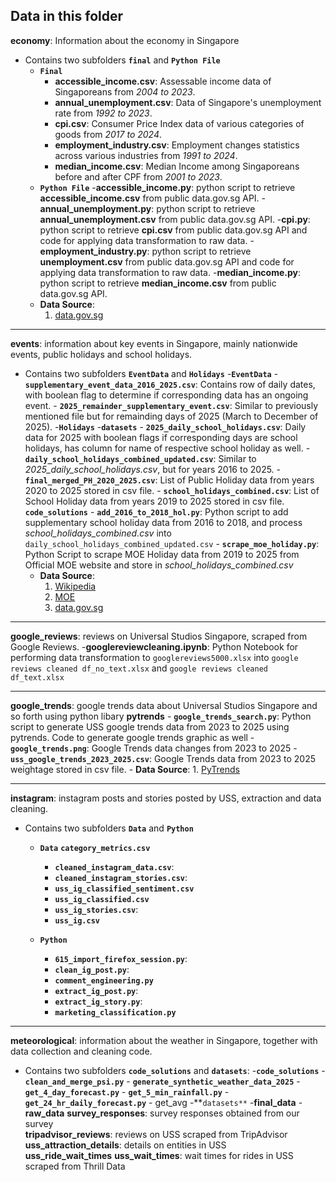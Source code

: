 ## Data in this folder

**economy**: Information about the economy in Singapore
- Contains two subfolders **`final`** and **`Python File`**  
    - **`Final`** 
        - **accessible_income.csv**: Assessable income data of Singaporeans from *2004 to 2023*.
        - **annual_unemployment.csv**: Data of Singapore's unemployment rate from *1992 to 2023*.
        - **cpi.csv**: Consumer Price Index data of various categories of goods from *2017 to 2024*.
        - **employment_industry.csv**: Employment changes statistics across various industries from *1991 to 2024*.
        - **median_income.csv**: Median Income among Singaporeans before and after CPF from *2001 to 2023*.
    - **`Python File`** 
        -**accessible_income.py**: python script to retrieve **accessible_income.csv** from public data.gov.sg API.
        -**annual_unemployment.py**: python script to retrieve **annual_unemployment.csv** from public data.gov.sg API.
        -**cpi.py**: python script to retrieve **cpi.csv** from public data.gov.sg API and code for applying data transformation to raw data.
        -**employment_industry.py**: python script to retrieve **unemployment.csv** from public data.gov.sg API and code for applying data transformation to raw data.
        -**median_income.py**: python script to retrieve **median_income.csv** from public data.gov.sg API.
    - **Data Source**: 
        1. [data.gov.sg](https://data.gov.sg/)

---

**events**: information about key events in Singapore, mainly nationwide events, public holidays and school holidays. 
- Contains two subfolders **`EventData`** and **`Holidays`**
    -**`EventData`** 
        - **`supplementary_event_data_2016_2025.csv`**: Contains row of daily dates, with boolean flag to determine if corresponding data has an ongoing event.
        - **`2025_remainder_supplementary_event.csv`**: Similar to previously mentioned file but for remainding days of 2025 (March to December of 2025).
    -**`Holidays`** 
        -**`datasets`**
            - **`2025_daily_school_holidays.csv`**: Daily data for 2025 with boolean flags if corresponding days are school holidays, has column for name of respective school holiday as well.
            - **`daily_school_holidays_combined_updated.csv`**: Similar to *2025_daily_school_holidays.csv*, but for years 2016 to 2025.
            - **`final_merged_PH_2020_2025.csv`**: List of Public Holiday data from years 2020 to 2025 stored in csv file.
            - **`school_holidays_combined.csv`**: List of School Holiday data from years 2019 to 2025 stored in csv file.
        **`code_solutions`**
            - **`add_2016_to_2018_hol.py`**: Python script to add supplementary school holiday data from 2016 to 2018, and process *school_holidays_combined.csv* into `daily_school_holidays_combined_updated.csv`
            - **`scrape_moe_holiday.py`**: Python Script to scrape MOE Holiday data from 2019 to 2025 from Official MOE website and store in *school_holidays_combined.csv*
    - **Data Source**: 
        1. [Wikipedia]()
        2. [MOE]()
        3. [data.gov.sg](https://data.gov.sg/)

---

**google_reviews**: reviews on Universal Studios Singapore, scraped from Google Reviews.
    -**googlereviewcleaning.ipynb**: Python Notebook for performing data transformation to `googlereviews5000.xlsx` into `google reviews cleaned df_no_text.xlsx` and `google reviews cleaned df_text.xlsx`

---

**google_trends**: google trends data about Universal Studios Singapore and so forth using python libary **pytrends**
    - **`google_trends_search.py`**: Python script to generate USS google trends data from 2023 to 2025 using pytrends. Code to generate google trends graphic as well
    - **`google_trends.png`**: Google Trends data changes from 2023 to 2025 
    - **`uss_google_trends_2023_2025.csv`**: Google Trends data from 2023 to 2025 weightage stored in csv file.
    - **Data Source**:
        1. [PyTrends](https://pypi.org/project/pytrends/)

---        

**instagram**: instagram posts and stories posted by USS, extraction and data cleaning.
- Contains two subfolders **`Data`** and **`Python`**
    - **`Data`**
        **`category_metrics.csv`**
        - **`cleaned_instagram_data.csv`**:
        - **`cleaned_instagram_stories.csv`**:
        - **`uss_ig_classified_sentiment.csv`**
        - **`uss_ig_classified.csv`**
        - **`uss_ig_stories.csv`**:
        - **`uss_ig.csv`**
        
    - **`Python`**
        - **`615_import_firefox_session.py`**:
        - **`clean_ig_post.py`**:
        - **`comment_engineering.py`**
        - **`extract_ig_post.py`**:
        - **`extract_ig_story.py`**:
        - **`marketing_classification.py`**
    
    

---

**meteorological**: information about the weather in Singapore, together with data collection and cleaning code.
- Contains two subfolders **`code_solutions`** and **`datasets`**:
    -**`code_solutions`**
        - **`clean_and_merge_psi.py`**
        - **`generate_synthetic_weather_data_2025`**
        - **`get_4_day_forecast.py`**
        - **`get_5_min_rainfall.py`**
        - **`get_24_hr_daily_forecast.py`**
        - get_avg
    -**`datasets**`
        -**final_data**
        -**raw_data**
**survey_responses**: survey responses obtained from our survey  
**tripadvisor_reviews**: reviews on USS scraped from TripAdvisor  
**uss_attraction_details**: details on entities in USS  
**uss_ride_wait_times**
**uss_wait_times**: wait times for rides in USS scraped from Thrill Data  